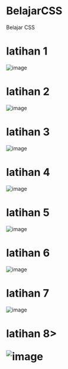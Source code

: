 # BelajarCSS
Belajar CSS
<h1>latihan 1</h1>

![image](https://user-images.githubusercontent.com/88295945/129685714-343da317-256d-4169-b3c2-393daef873a4.png)
<h1>latihan 2</h1>

![image](https://user-images.githubusercontent.com/88295945/129685877-701f7477-5332-4be3-bac5-8878e242ca9e.png)

<h1>latihan 3</h1>

![image](https://user-images.githubusercontent.com/88295945/129685997-365258c5-d246-4320-861d-06ba864ce9ca.png)
<h1>latihan 4</h1>

![image](https://user-images.githubusercontent.com/88295945/129686146-ea961aaa-e7f6-4315-9bff-f3751f05ae3e.png)
<h1>latihan 5</h1>

![image](https://user-images.githubusercontent.com/88295945/129686221-3d375758-e303-4e6f-96ab-901f880772ee.png)
<h1>latihan 6</h1>

![image](https://user-images.githubusercontent.com/88295945/129686290-5557f07d-a063-420a-a96a-42e7db088cb6.png)
<h1>latihan 7</h1>

![image](https://user-images.githubusercontent.com/88295945/129686373-a9199966-c656-4b08-bc28-829ce6489aaf.png)
<h1>latihan 8>

![image](https://user-images.githubusercontent.com/88295945/129686426-764a7d71-3007-4595-927a-fe5a9bd43d71.png)
